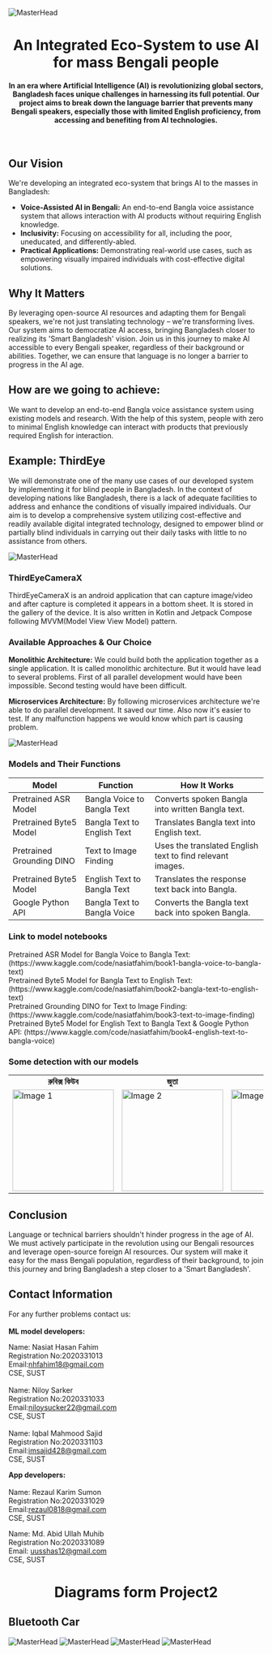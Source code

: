![MasterHead](https://res.cloudinary.com/dfl02brcp/image/upload/v1720587133/pic2_t4zbuv.jpg)
<h1 align="center">An Integrated Eco-System to use AI for mass Bengali people</h1>

<h4 align="center">In an era where Artificial Intelligence (AI) is revolutionizing global sectors, Bangladesh faces unique challenges in harnessing its full potential. Our project aims to break down the language barrier that prevents many Bengali speakers, especially those with limited English proficiency, from accessing and benefiting from AI technologies.</h4>
<br>
<h2 align="left">Our Vision</h2>
<p>We're developing an integrated eco-system that brings AI to the masses in Bangladesh:</p>
<ul>
  <li>
    <strong>Voice-Assisted AI in Bengali:</strong> An end-to-end Bangla voice assistance system that allows interaction with AI products without requiring English knowledge.
  </li>
  <li>
    <strong>Inclusivity:</strong> Focusing on accessibility for all, including the poor, uneducated, and differently-abled.
  </li>
  <li>
    <strong>Practical Applications:</strong> Demonstrating real-world use cases, such as empowering visually impaired individuals with cost-effective digital solutions.
  </li>
</ul>

<h2>Why It Matters</h2>
<p>By leveraging open-source AI resources and adapting them for Bengali speakers, we're not just translating technology – we're transforming lives. Our system aims to democratize AI access, bringing Bangladesh closer to realizing its 'Smart Bangladesh' vision.
Join us in this journey to make AI accessible to every Bengali speaker, regardless of their background or abilities. Together, we can ensure that language is no longer a barrier to progress in the AI age.</p>


<h2>How are we going to achieve:</h2>
<p></p>We want to develop an end-to-end Bangla voice assistance system using existing models and research. With the help of this system, people with zero to minimal English knowledge can interact with products that previously required English for interaction.</p>



<h2>Example: ThirdEye</h2>

<p>We will demonstrate one of the many use cases of our developed system by implementing it for blind people in Bangladesh. In the context of developing nations like Bangladesh, there is a lack of adequate facilities to address and enhance the conditions of visually impaired individuals. Our aim is to develop a comprehensive system utilizing cost-effective and readily available digital integrated technology, designed to empower blind or partially blind individuals in carrying out their daily tasks with little to no assistance from others.</p>

![MasterHead](https://res.cloudinary.com/dfl02brcp/image/upload/v1720621249/shoe_kpsq4n.jpg)

### ThirdEyeCameraX

ThirdEyeCameraX is an android application that can capture image/video and after capture is completed it appears in a
bottom sheet. It is stored in the gallery of the device. It is also written in Kotlin and Jetpack Compose following
MVVM(Model View View Model) pattern.

### Available Approaches & Our Choice

<strong>Monolithic Architecture:</strong> We could build both the application together as a single application. It is
called monolithic architecture. But it would have lead to several problems. First of all parallel development would have
been impossible. Second testing would have been difficult.

<strong>Microservices Architecture:</strong> By following microservices architecture we're able to do parallel
development. It saved our time. Also now it's easier to test. If any malfunction happens we would know which part is
causing problem.

![MasterHead](https://res.cloudinary.com/dfl02brcp/image/upload/v1720608508/final1_w4z94v.jpg)

<h3>Models and Their Functions</h3>

<table>
  <thead>
    <tr>
      <th>Model</th>
      <th>Function</th>
      <th>How It Works</th>
    </tr>
  </thead>
  <tbody>
    <tr>
      <td>Pretrained ASR Model</td>
      <td>Bangla Voice to Bangla Text</td>
      <td>Converts spoken Bangla into written Bangla text.</td>
    </tr>
    <tr>
      <td>Pretrained Byte5 Model</td>
      <td>Bangla Text to English Text</td>
      <td>Translates Bangla text into English text.</td>
    </tr>
    <tr>
      <td>Pretrained Grounding DINO</td>
      <td>Text to Image Finding</td>
      <td>Uses the translated English text to find relevant images.</td>
    </tr>
    <tr>
      <td>Pretrained Byte5 Model</td>
      <td>English Text to Bangla Text</td>
      <td>Translates the response text back into Bangla.</td>
    </tr>
    <tr>
      <td>Google Python API</td>
      <td>Bangla Text to Bangla Voice</td>
      <td>Converts the Bangla text back into spoken Bangla.</td>
    </tr>
  </tbody>
</table>

<h3>Link to model notebooks</h3>
Pretrained ASR Model for Bangla Voice to Bangla Text: (https://www.kaggle.com/code/nasiatfahim/book1-bangla-voice-to-bangla-text)<br>
Pretrained Byte5 Model for Bangla Text to English Text: (https://www.kaggle.com/code/nasiatfahim/book2-bangla-text-to-english-text)<br>
Pretrained Grounding DINO for Text to Image Finding: (https://www.kaggle.com/code/nasiatfahim/book3-text-to-image-finding)<br>
Pretrained Byte5 Model for English Text to Bangla Text & Google Python API: (https://www.kaggle.com/code/nasiatfahim/book4-english-text-to-bangla-voice)<br>

<h3>Some detection with our models</h3>

<table>
  <tr>
    <td align='center'><strong>রুবিক্স কিউব</strong></td>
    <td align='center'><strong>জুতা</strong></td>
    <td align='center'><strong>সানগ্লাস</strong></td>
    <td align='center'><strong>কলম</strong></td>
  </tr>
  <tr>
    <td><img src="https://res.cloudinary.com/dfl02brcp/image/upload/v1720604798/rubik_s_cube_ziptjc.jpg" alt="Image 1" width="200"/></td>
    <td><img src="https://res.cloudinary.com/dfl02brcp/image/upload/v1720604798/shoe_boaymq.jpg" alt="Image 2" width="200"/></td>
    <td><img src="https://res.cloudinary.com/dfl02brcp/image/upload/v1720604798/sunglass_dhca07.jpg" alt="Image 3" width="200"/></td>
    <td><img src="https://res.cloudinary.com/dfl02brcp/image/upload/v1720604798/pen_qy0leq.jpg" alt="Image 4" width="200"/></td>
  </tr>
</table>


<h2>Conclusion</h2>
<p>Language or technical barriers shouldn't hinder progress in the age of AI. We must actively participate in the revolution using our Bengali resources and leverage open-source foreign AI resources. Our system will make it easy for the mass Bengali population, regardless of their background, to join this journey and bring Bangladesh a step closer to a 'Smart Bangladesh'.</p>

## Contact Information

For any further problems contact us: <br /> <br /> <strong>ML model developers:</strong> <br />

Name: Nasiat Hasan Fahim <br /> Registration No:2020331013 <br /> Email:nhfahim18@gmail.com <br /> CSE, SUST <br /> <br /> Name: Niloy
Sarker <br /> Registration No:2020331033 <br /> Email:niloysucker22@gmail.com <br /> CSE, SUST <br /> <br /> Name: Iqbal Mahmood Sajid
<br /> Registration No:2020331103 <br /> Email:imsajid428@gmail.com <br /> CSE, SUST <br />

<strong>App developers:</strong> <br /> <br /> Name: Rezaul Karim Sumon <br /> Registration No:2020331029 <br /> Email:rezaul0818@gmail.com
<br /> CSE, SUST <br />

Name: Md. Abid Ullah Muhib <br /> Registration No:2020331089 <br /> Email: uusshas12@gmail.com <br /> CSE, SUST <br />

<h1 align='center'>Diagrams form Project2</h1>
<h2>Bluetooth Car</h2>

![MasterHead](https://res.cloudinary.com/dfl02brcp/image/upload/v1720622156/Picture1_fss9cy.png)
![MasterHead](https://res.cloudinary.com/dfl02brcp/image/upload/v1720622156/Picture2_zdmkyj.png)
![MasterHead](https://res.cloudinary.com/dfl02brcp/image/upload/v1720622156/Picture3_fujhbo.png)
![MasterHead](https://res.cloudinary.com/dfl02brcp/image/upload/v1720622156/Picture4_ljdscn.png)
